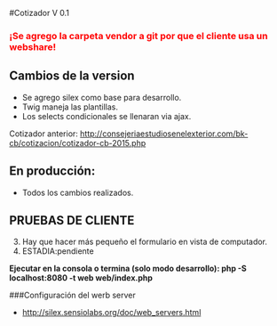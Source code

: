 #Cotizador V 0.1
### <font color="red">¡Se agrego la carpeta vendor a git por que el cliente usa un webshare!</font> 

## Cambios de la version
- Se agrego silex como base para desarrollo. 
- Twig maneja las plantillas.
- Los selects condicionales se llenaran via ajax.

Cotizador anterior: http://consejeriaestudiosenelexterior.com/bk-cb/cotizacion/cotizador-cb-2015.php

## En producción:
- Todos los cambios realizados.

## PRUEBAS DE CLIENTE
3. Hay que hacer más pequeño el formulario en vista de computador.
4. ESTADIA:pendiente 

<b>Ejecutar en la consola o termina (solo modo desarrollo): php -S localhost:8080 -t web web/index.php</b>


###Configuración del werb server
- http://silex.sensiolabs.org/doc/web_servers.html